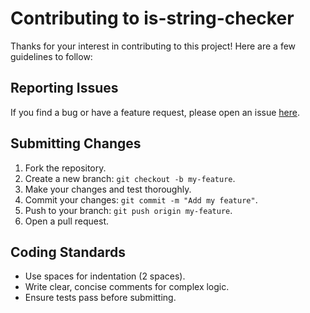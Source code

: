 # Contributing to is-string-checker

Thanks for your interest in contributing to this project! Here are a few guidelines to follow:

## Reporting Issues

If you find a bug or have a feature request, please open an issue [here](https://github.com/angelabenavente/is-string-checker/issues).

## Submitting Changes

1. Fork the repository.
2. Create a new branch: `git checkout -b my-feature`.
3. Make your changes and test thoroughly.
4. Commit your changes: `git commit -m "Add my feature"`.
5. Push to your branch: `git push origin my-feature`.
6. Open a pull request.

## Coding Standards

- Use spaces for indentation (2 spaces).
- Write clear, concise comments for complex logic.
- Ensure tests pass before submitting.
